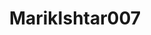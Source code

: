 ---
title: MarikIshtar007
github: https://github.com/MarikIshtar007
mode: dark
transition: 3s
archetype:
  - Little Bit of Everything
---